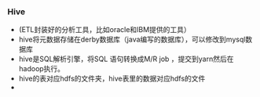 ### Hive
- (ETL封装好的分析工具，比如oracle和IBM提供的工具）
- hive将元数据存储在derby数据库（java编写的数据库），可以修改到mysql数据库
- hive是SQL解析引擎，将SQL 语句转换成M/R job ，提交到yarn然后在hadoop执行。
- hive的表对应hdfs的文件夹，hive表里的数据对应hdfs的文件
- 
